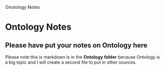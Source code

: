 Onotology Notes
# Ontology Notes

## Please have put your notes on Ontology here

Please note this is markdown is in the **Ontology folder** because Ontology is a big topic and I will create a second file to put in other sources. 
